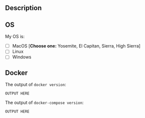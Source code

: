 ## Description


## OS

My OS is:

- [ ] MacOS [**Choose one:** Yosemite, El Capitan, Sierra, High Sierra]
- [ ] Linux
- [ ] Windows

## Docker

The output of `docker version`: 

```
OUTPUT HERE
```

The output of `docker-compose version`:

```
OUTPUT HERE
```

